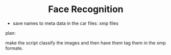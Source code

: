 <h1 align="center">Face Recognition</h1>

- save names to meta data in the car files: xmp files



plan:

make the script classify the images and then have them tag them in the xmp formate.